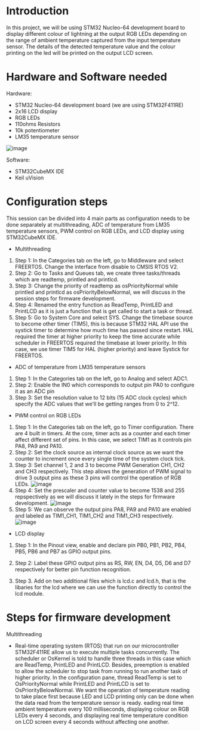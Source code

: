 # Introduction
In this project, we will be using STM32 Nucleo-64 development board to display different colour of lightning at the output RGB LEDs depending on the range of ambient temperature captured from the input temperature sensor. The details of the detected temperature value and the colour printing on the led will be printed on the output LCD screen. 

# Hardware and Software needed
Hardware:
- STM32 Nucleo-64 development board (we are using STM32F411RE)
- 2x16 LCD display
- RGB LEDs 
- 110ohms Resistors
- 10k potentiometer
- LM35 temperature sensor

![image](https://user-images.githubusercontent.com/82261395/122631081-67b1b400-d0fb-11eb-865a-f7c9f88acc03.png)

Software:
- STM32CubeMX IDE
- Keil uVision

# Configuration steps
This session can be divided into 4 main parts as configuration needs to be done separately at multithreading, ADC of temperature from LM35 temperature sensors, PWM control on RGB LEDs, and LCD display using STM32CubeMX IDE. 

- Multithreading
1. Step 1: In the Categories tab on the left, go to Middleware and select FREERTOS. Change the interface from disable to CMSIS RTOS V2. 
2. Step 2: Go to Tasks and Queues tab, we create three tasks/threads which are readtemp, printled and printlcd.
3. Step 3: Change the priority of readtemp as osPriorityNormal while printled and printlcd as osPriorityBelowNormal, we will discuss in the session steps for firmware development. 
4. Step 4: Renamed the entry function as ReadTemp, PrintLED and PrintLCD as it is just a function that is get called to start a task or thread. 
5. Step 5: Go to System Core and select SYS. Change the timebase source to become other timer (TIM5), this is because STM32 HAL API use the systick timer to determine how much time has passed since restart. HAL required the timer at higher priority to keep the time accurate while scheduler in FREERTOS required the timebase at lower priority. In this case, we use timer TIM5 for HAL (higher priority) and leave Systick for FREERTOS. 

- ADC of temperature from LM35 temperature sensors
1. Step 1: In the Categories tab on the left, go to Analog and select ADC1. 
2. Step 2: Enable the IN0 which corresponds to output pin PA0 to configure it as an ADC pin
3. Step 3: Set the resolution value to 12 bits (15 ADC clock cycles) which specify the ADC values that we'll be getting ranges from 0 to 2^12.

- PWM control on RGB LEDs
1. Step 1: In the Categories tab on the left, go to Timer configuration. There are 4 built in timers. At the core, timer acts as a counter and each timer affect different set of pins. In this case, we select TIM1 as it controls pin PA8, PA9 and PA10. 
2. Step 2: Set the clock source as internal clock source as we want the counter to increment once every single time of the system clock tick. 
3. Step 3: Set channel 1, 2 and 3 to become PWM Generation CH1, CH2 and CH3 respectively. This step allows the generation of PWM signal to drive 3 output pins as these 3 pins will control the operation of RGB LEDs.
![image](https://user-images.githubusercontent.com/82261395/122635452-9721ea00-d116-11eb-8feb-cce5df40d3f2.png)
4. Step 4: Set the prescaler and counter value to become 1538 and 255 repspectively as we will discuss it lately in the steps for firmware development.
![image](https://user-images.githubusercontent.com/82261395/122635483-cdf80000-d116-11eb-99cb-68a6bd03d2cc.png)
5. Step 5: We can observe the output pins PA8, PA9 and PA10 are enabled and labeled as TIM1_CH1, TIM1_CH2 and TIM1_CH3 respectively. 
![image](https://user-images.githubusercontent.com/82261395/122635401-5033f480-d116-11eb-9203-b3d51025c520.png)

- LCD display 
1. Step 1: In the Pinout view, enable and declare pin PB0, PB1, PB2, PB4, PB5, PB6 and PB7 as GPIO output pins.
2. Step 2: Label these GPIO output pins as RS, RW, EN, D4, D5, D6 and D7 respectively for better pin function recognition. 

3. Step 3. Add on two additional files which is lcd.c and lcd.h, that is the libaries for the lcd where we can use the function directly to control the lcd module. 


# Steps for firmware development
Multithreading
- Real-time operating system (RTOS) that run on our microcontroller STM32F411RE allow us to execute multiple tasks concurrently. The scheduler or OsKernel is told to handle three threads in this case which are ReadTemp, PrintLED and PrintLCD. Besides, preemption is enabled to allow the scheduler to stop task from running to run another task of higher priority. In the configuration pane, thread ReadTemp is set to OsPriorityNormal while PrintLED and PrintLCD is set to OsPriorityBelowNormal. We want the operation of temperature reading to take place first because LED and LCD printing only can be done when the data read from the temperature sensor is ready. eading real time ambient temperature every 100 milliseconds, displaying colour on RGB LEDs every 4 seconds, and displaying real time temperature condition on LCD screen every 4 seconds without affecting one another. 

